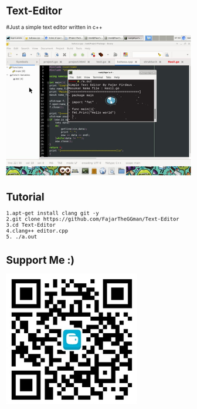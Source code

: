 # Text-Editor
#Just a simple text editor written in c++

![alt text](https://github.com/FajarTheGGman/Text-Editor/blob/master/.img/pict.jpeg)

# Tutorial
<pre>
1.apt-get install clang git -y
2.git clone https://github.com/FajarTheGGman/Text-Editor
3.cd Text-Editor
4.clang++ editor.cpp
5. ./a.out
</pre>

# Support Me :)
![donate](https://raw.githubusercontent.com/FajarTheGGman/F-Tools/master/.images/donate.jpeg)
